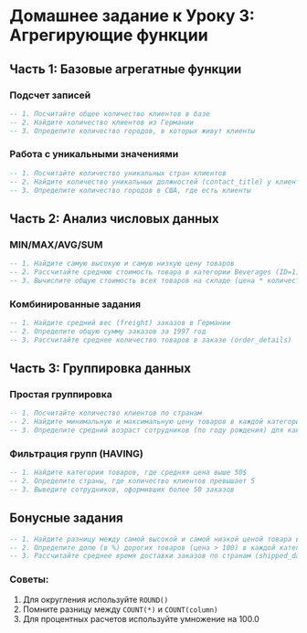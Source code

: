 # Домашнее задание к Уроку 3: Агрегирующие функции

## Часть 1: Базовые агрегатные функции
### Подсчет записей
```sql
-- 1. Посчитайте общее количество клиентов в базе
-- 2. Найдите количество клиентов из Германии
-- 3. Определите количество городов, в которых живут клиенты
```

### Работа с уникальными значениями
```sql
-- 1. Посчитайте количество уникальных стран клиентов
-- 2. Найдите количество уникальных должностей (contact_title) у клиентов
-- 3. Определите количество городов в США, где есть клиенты
```

## Часть 2: Анализ числовых данных
### MIN/MAX/AVG/SUM
```sql
-- 1. Найдите самую высокую и самую низкую цену товаров
-- 2. Рассчитайте среднюю стоимость товара в категории Beverages (ID=1)
-- 3. Вычислите общую стоимость всех товаров на складе (цена * количество)
```

### Комбинированные задания
```sql
-- 1. Найдите средний вес (freight) заказов в Германии
-- 2. Определите общую сумму заказов за 1997 год
-- 3. Рассчитайте среднее количество товаров в заказе (order_details)
```

## Часть 3: Группировка данных
### Простая группировка
```sql
-- 1. Посчитайте количество клиентов по странам
-- 2. Найдите минимальную и максимальную цену товаров в каждой категории
-- 3. Определите средний возраст сотрудников (по году рождения) для каждой должности
```

### Фильтрация групп (HAVING)
```sql
-- 1. Найдите категории товаров, где средняя цена выше 50$
-- 2. Определите страны, где количество клиентов превышает 5
-- 3. Выведите сотрудников, оформивших более 50 заказов
```

## Бонусные задания
```sql
-- 1. Найдите разницу между самой высокой и самой низкой ценой товара в каждой категории
-- 2. Определите долю (в %) дорогих товаров (цена > 100) в каждой категории
-- 3. Рассчитайте среднее время доставки заказов по странам (shipped_date - order_date)
```

### Советы:
1. Для округления используйте `ROUND()`
2. Помните разницу между `COUNT(*)` и `COUNT(column)`
3. Для процентных расчетов используйте умножение на 100.0
